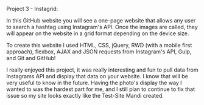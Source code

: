 Project 3 - Instagrid:

In this GitHub website you will see a one-page website that allows any user to
search a hashtag using Instagram's API. Once the images are called, they will
appear on the website in a grid format depending on the device size.

To create this website I used HTML, CSS, jQuery, RWD (with a mobile first approach),
flexbox, AJAX and JSON requests from Instagram's API, Gulp, and Git and GitHub!

I really enjoyed this project, it was really interesting and fun to pull data
from Instagrams API and display that data on your website. I know that will be
very useful to know in the future. Having the photo's display the way I wanted to
was the hardest part for me, and I still plan to continue to fix that issue so my site
looks exactly like the Test-Site Mandi created.
